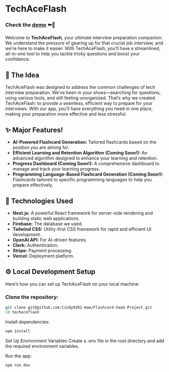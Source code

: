 # TechAceFlash

### Check the [demo](https://ai-flashcard-saas-tau.vercel.app/) ⬅️🔎

Welcome to **TechAceFlash**, your ultimate interview preparation companion. We understand the pressure of gearing up for that crucial job interview, and we’re here to make it easier. With TechAceFlash, you’ll have a streamlined, all-in-one tool to help you tackle tricky questions and boost your confidence.

## 💭 The Idea

TechAceFlash was designed to address the common challenges of tech interview preparation. We’ve been in your shoes—searching for questions, using various tools, and still feeling unorganized. That’s why we created TechAceFlash: to provide a seamless, efficient way to prepare for your interviews. With our app, you’ll have everything you need in one place, making your preparation more effective and less stressful.

## ✨ Major Features!

- **AI-Powered Flashcard Generation:** Tailored flashcards based on the position you are aiming for.
- **Efficient Learning and Retention Algorithm (Coming Soon!):** An advanced algorithm designed to enhance your learning and retention.
- **Progress Dashboard (Coming Soon!):** A comprehensive dashboard to manage and track your learning progress.
- **Programming Language-Based Flashcard Generation (Coming Soon!):** Flashcards tailored to specific programming languages to help you prepare effectively.

## 🤖 Technologies Used

- **Next.js:** A powerful React framework for server-side rendering and building static web applications.
- **Firebase:** The database we used.
- **Tailwind CSS:** Utility-first CSS framework for rapid and efficient UI development.
- **OpenAI API:** For AI-driven features.
- **Clerk:** Authentication.
- **Stripe:** Payment processing.
- **Vercel:** Deployment platform.

## ⚙️ Local Development Setup

Here’s how you can set up TechAceFlash on your local machine:

### Clone the repository:

```sh
git clone git@github.com:Cindy0202-mae/Flashcard-SaaS-Project.git
cd techaceflash
```


Install dependencies:
```sh
npm install
```

Set Up Environment Variables
Create a .env file in the root directory and add the required environment variables.

Run the app:
```sh
npm run dev
```
